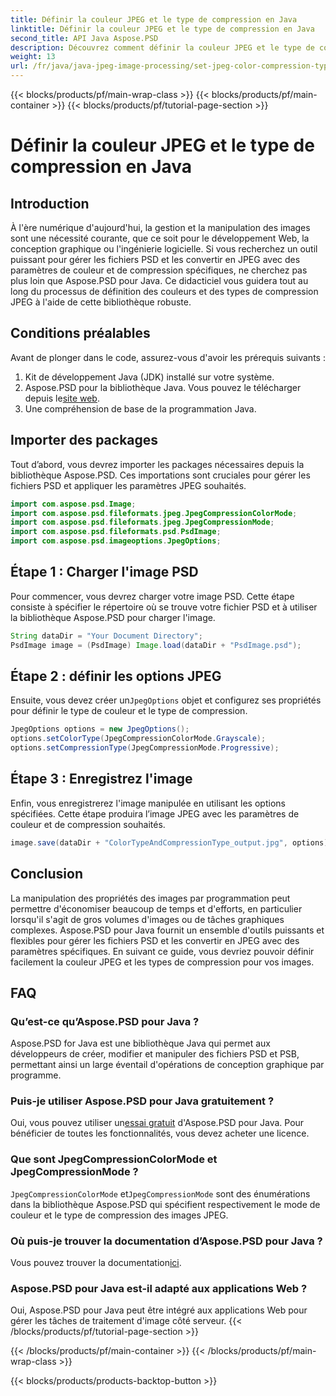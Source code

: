 ```yaml
---
title: Définir la couleur JPEG et le type de compression en Java
linktitle: Définir la couleur JPEG et le type de compression en Java
second_title: API Java Aspose.PSD
description: Découvrez comment définir la couleur JPEG et le type de compression en Java à l'aide d'Aspose.PSD. Ce guide étape par étape rend le traitement des images simple et efficace.
weight: 13
url: /fr/java/java-jpeg-image-processing/set-jpeg-color-compression-type-java/
---
```


{{< blocks/products/pf/main-wrap-class >}}
{{< blocks/products/pf/main-container >}}
{{< blocks/products/pf/tutorial-page-section >}}

# Définir la couleur JPEG et le type de compression en Java

## Introduction
À l'ère numérique d'aujourd'hui, la gestion et la manipulation des images sont une nécessité courante, que ce soit pour le développement Web, la conception graphique ou l'ingénierie logicielle. Si vous recherchez un outil puissant pour gérer les fichiers PSD et les convertir en JPEG avec des paramètres de couleur et de compression spécifiques, ne cherchez pas plus loin que Aspose.PSD pour Java. Ce didacticiel vous guidera tout au long du processus de définition des couleurs et des types de compression JPEG à l'aide de cette bibliothèque robuste.
## Conditions préalables
Avant de plonger dans le code, assurez-vous d'avoir les prérequis suivants :
1. Kit de développement Java (JDK) installé sur votre système.
2. Aspose.PSD pour la bibliothèque Java. Vous pouvez le télécharger depuis le[site web](https://releases.aspose.com/psd/java/).
3. Une compréhension de base de la programmation Java.
## Importer des packages
Tout d’abord, vous devrez importer les packages nécessaires depuis la bibliothèque Aspose.PSD. Ces importations sont cruciales pour gérer les fichiers PSD et appliquer les paramètres JPEG souhaités.
```java
import com.aspose.psd.Image;
import com.aspose.psd.fileformats.jpeg.JpegCompressionColorMode;
import com.aspose.psd.fileformats.jpeg.JpegCompressionMode;
import com.aspose.psd.fileformats.psd.PsdImage;
import com.aspose.psd.imageoptions.JpegOptions;
```
## Étape 1 : Charger l'image PSD
Pour commencer, vous devrez charger votre image PSD. Cette étape consiste à spécifier le répertoire où se trouve votre fichier PSD et à utiliser la bibliothèque Aspose.PSD pour charger l'image.
```java
String dataDir = "Your Document Directory";
PsdImage image = (PsdImage) Image.load(dataDir + "PsdImage.psd");
```
## Étape 2 : définir les options JPEG
 Ensuite, vous devez créer un`JpegOptions` objet et configurez ses propriétés pour définir le type de couleur et le type de compression. 
```java
JpegOptions options = new JpegOptions();
options.setColorType(JpegCompressionColorMode.Grayscale);
options.setCompressionType(JpegCompressionMode.Progressive);
```
## Étape 3 : Enregistrez l'image
Enfin, vous enregistrerez l'image manipulée en utilisant les options spécifiées. Cette étape produira l’image JPEG avec les paramètres de couleur et de compression souhaités.
```java
image.save(dataDir + "ColorTypeAndCompressionType_output.jpg", options);
```
## Conclusion
La manipulation des propriétés des images par programmation peut permettre d'économiser beaucoup de temps et d'efforts, en particulier lorsqu'il s'agit de gros volumes d'images ou de tâches graphiques complexes. Aspose.PSD pour Java fournit un ensemble d'outils puissants et flexibles pour gérer les fichiers PSD et les convertir en JPEG avec des paramètres spécifiques. En suivant ce guide, vous devriez pouvoir définir facilement la couleur JPEG et les types de compression pour vos images.
## FAQ
### Qu’est-ce qu’Aspose.PSD pour Java ?
Aspose.PSD for Java est une bibliothèque Java qui permet aux développeurs de créer, modifier et manipuler des fichiers PSD et PSB, permettant ainsi un large éventail d'opérations de conception graphique par programme.
### Puis-je utiliser Aspose.PSD pour Java gratuitement ?
 Oui, vous pouvez utiliser un[essai gratuit](https://releases.aspose.com/) d'Aspose.PSD pour Java. Pour bénéficier de toutes les fonctionnalités, vous devez acheter une licence.
### Que sont JpegCompressionColorMode et JpegCompressionMode ?
`JpegCompressionColorMode` et`JpegCompressionMode` sont des énumérations dans la bibliothèque Aspose.PSD qui spécifient respectivement le mode de couleur et le type de compression des images JPEG.
### Où puis-je trouver la documentation d’Aspose.PSD pour Java ?
 Vous pouvez trouver la documentation[ici](https://reference.aspose.com/psd/java/).
### Aspose.PSD pour Java est-il adapté aux applications Web ?
Oui, Aspose.PSD pour Java peut être intégré aux applications Web pour gérer les tâches de traitement d'image côté serveur.
{{< /blocks/products/pf/tutorial-page-section >}}

{{< /blocks/products/pf/main-container >}}
{{< /blocks/products/pf/main-wrap-class >}}

{{< blocks/products/products-backtop-button >}}
